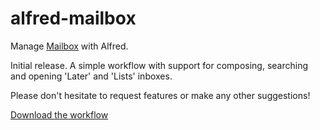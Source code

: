 alfred-mailbox
==============

Manage [Mailbox](http://www.mailboxapp.com/) with Alfred.

Initial release. A simple workflow with support for composing, searching and opening 'Later' and 'Lists' inboxes.

Please don't hesitate to request features or make any other suggestions!

[Download the workflow](https://github.com/JustinTBrown/alfred-mailbox/releases/download/v0.1/Mailbox.alfredworkflow)

